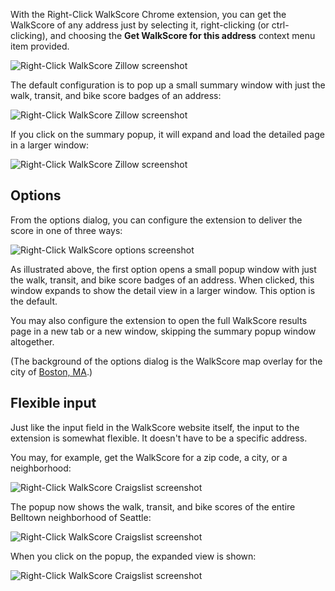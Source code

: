 With the Right-Click WalkScore Chrome extension, you can get the WalkScore of any address just by selecting it, right-clicking (or ctrl-clicking), and choosing the <b>Get WalkScore for this address</b> context menu item provided.

![Right-Click WalkScore Zillow screenshot](https://raw.github.com/sarahhagstrom/chrome-walkscore/master/docs/Zillowrightclick.png)

The default configuration is to pop up a small summary window with just the walk, transit, and bike score badges of an address:

![Right-Click WalkScore Zillow screenshot](https://raw.github.com/sarahhagstrom/chrome-walkscore/master/docs/Zillowresult.png)

If you click on the summary popup, it will expand and load the detailed page in a larger window:

![Right-Click WalkScore Zillow screenshot](https://raw.github.com/sarahhagstrom/chrome-walkscore/master/docs/Zillowresultexpand.png)

## Options

From the options dialog, you can configure the extension to deliver the score in one of three ways:

![Right-Click WalkScore options screenshot](https://raw.github.com/sarahhagstrom/chrome-walkscore/master/docs/options.png)

As illustrated above, the first option opens a small popup window with just the walk, transit, and bike score badges of an address. When clicked, this window expands to show the detail view in a larger window. This option is the default.

You may also configure the extension to open the full WalkScore results page in a new tab or a new window, skipping the summary popup window altogether.

(The background of the options dialog is the WalkScore map overlay for the city of <a href="http://www.walkscore.com/MA/Boston" target="_blank">Boston, MA</a>.)

## Flexible input

Just like the input field in the WalkScore website itself, the input to the extension is somewhat flexible. It doesn't have to be a specific address.

You may, for example, get the WalkScore for a zip code, a city, or a neighborhood:

![Right-Click WalkScore Craigslist screenshot](https://raw.github.com/sarahhagstrom/chrome-walkscore/master/docs/CLrightclick.png)

The popup now shows the walk, transit, and bike scores of the entire Belltown neighborhood of Seattle:

![Right-Click WalkScore Craigslist screenshot](https://raw.github.com/sarahhagstrom/chrome-walkscore/master/docs/CLresult.png)

When you click on the popup, the expanded view is shown:

![Right-Click WalkScore Craigslist screenshot](https://raw.github.com/sarahhagstrom/chrome-walkscore/master/docs/CLresultexpand.png)

